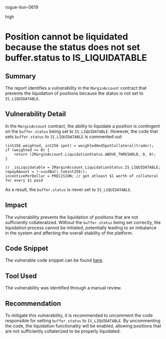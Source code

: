 rogue-lion-0619

high

# Position cannot be liquidated because the status does not set buffer.status to IS_LIQUIDATABLE

## Summary

The report identifies a vulnerability in the `MarginAccount` contract that prevents the liquidation of positions because the status is not set to `IS_LIQUIDATABLE`.

## Vulnerability Detail

In the `MarginAccount` contract, the ability to liquidate a position is contingent on the `buffer.status` being set to `IS_LIQUIDATABLE`. However, the code that sets `buffer.status` to `IS_LIQUIDATABLE` is commented out:

```solidity
(int256 weighted, int256 spot) = weightedAndSpotCollateral(trader);
if (weighted >= 0) {
    return (IMarginAccount.LiquidationStatus.ABOVE_THRESHOLD, 0, 0);
}

// _isLiquidatable = IMarginAccount.LiquidationStatus.IS_LIQUIDATABLE;
repayAmount = (-vusdBal).toUint256();
incentivePerDollar = PRECISION; // get atleast $1 worth of collateral for every $1 paid
```

As a result, the `buffer.status` is never set to `IS_LIQUIDATABLE`.

## Impact

The vulnerability prevents the liquidation of positions that are not sufficiently collateralized. Without the `buffer.status` being set correctly, the liquidation process cannot be initiated, potentially leading to an imbalance in the system and affecting the overall stability of the platform.

## Code Snippet

The vulnerable code snippet can be found [here](https://github.com/sherlock-audit/2023-04-hubble-exchange/blob/1f9a5ed0ca8f6004bbb7b099ecbb8ae796557849/hubble-protocol/contracts/MarginAccount.sol#L284).

## Tool Used

The vulnerability was identified through a manual review.

## Recommendation

To mitigate this vulnerability, it is recommended to uncomment the code responsible for setting `buffer.status` to `IS_LIQUIDATABLE`. By uncommenting the code, the liquidation functionality will be enabled, allowing positions that are not sufficiently collaterized to be properly liquidated.